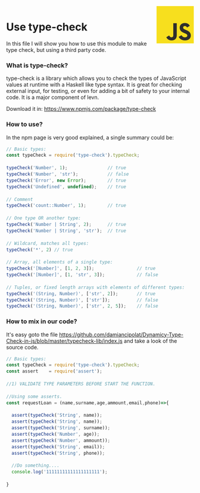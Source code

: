 <img src="https://github.com/damiancipolat/dynamicy-type-check-in-js/blob/master/doc/js-logo.png?raw=true" width="100px" align="right" />

# Use type-check
In this file I will show you how to use this module to make type check, but using a third party code.

### What is type-check?
type-check is a library which allows you to check the types of JavaScript values at runtime with a Haskell like type syntax. It is great for checking external input, for testing, or even for adding a bit of safety to your internal code. It is a major component of levn.

Download it in: https://www.npmjs.com/package/type-check

### How to use?
In the npm page is very good explained, a single summary could be:

```js
// Basic types:
const typeCheck = require('type-check').typeCheck;

typeCheck('Number', 1);               // true
typeCheck('Number', 'str');           // false
typeCheck('Error', new Error);        // true
typeCheck('Undefined', undefined);    // true
 
// Comment
typeCheck('count::Number', 1);        // true
 
// One type OR another type:
typeCheck('Number | String', 2);      // true
typeCheck('Number | String', 'str');  // true
 
// Wildcard, matches all types:
typeCheck('*', 2) // true
 
// Array, all elements of a single type:
typeCheck('[Number]', [1, 2, 3]);                // true
typeCheck('[Number]', [1, 'str', 3]);            // false
 
// Tuples, or fixed length arrays with elements of different types:
typeCheck('(String, Number)', ['str', 2]);       // true
typeCheck('(String, Number)', ['str']);          // false
typeCheck('(String, Number)', ['str', 2, 5]);    // false
```

### How to mix in our code?
It's easy goto the file https://github.com/damiancipolat/Dynamicy-Type-Check-in-js/blob/master/typecheck-lib/index.js and take a look of the source code.

```js
// Basic types:
const typeCheck = require('type-check').typeCheck;
const assert    = require('assert');

//1) VALIDATE TYPE PARAMETERS BEFORE START THE FUNCTION.

//Using some asserts.
const requestLoan = (name,surname,age,ammount,email,phone)=>{

  assert(typeCheck('String', name));
  assert(typeCheck('String', name));
  assert(typeCheck('String', surname));
  assert(typeCheck('Number', age));
  assert(typeCheck('Number', ammount));
  assert(typeCheck('String', email));
  assert(typeCheck('String', phone));

  //Do something....
  console.log('11111111111111111111');

}
```

